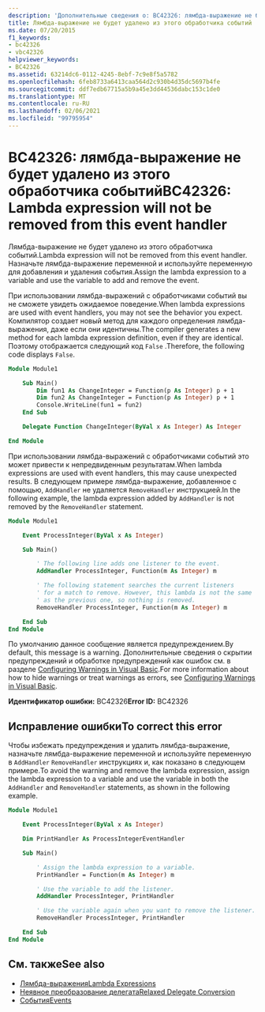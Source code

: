 ```yaml
---
description: 'Дополнительные сведения о: BC42326: лямбда-выражение не будет удалено из этого обработчика событий'
title: Лямбда-выражение не будет удалено из этого обработчика событий
ms.date: 07/20/2015
f1_keywords:
- bc42326
- vbc42326
helpviewer_keywords:
- BC42326
ms.assetid: 63214dc6-0112-4245-8ebf-7c9e8f5a5782
ms.openlocfilehash: 6feb8733a6413caa564d2c930b4d35dc5697b4fe
ms.sourcegitcommit: ddf7edb67715a5b9a45e3dd44536dabc153c1de0
ms.translationtype: MT
ms.contentlocale: ru-RU
ms.lasthandoff: 02/06/2021
ms.locfileid: "99795954"
---
```

# <a name="bc42326-lambda-expression-will-not-be-removed-from-this-event-handler"></a><span data-ttu-id="e768d-103">BC42326: лямбда-выражение не будет удалено из этого обработчика событий</span><span class="sxs-lookup"><span data-stu-id="e768d-103">BC42326: Lambda expression will not be removed from this event handler</span></span>

<span data-ttu-id="e768d-104">Лямбда-выражение не будет удалено из этого обработчика событий.</span><span class="sxs-lookup"><span data-stu-id="e768d-104">Lambda expression will not be removed from this event handler.</span></span> <span data-ttu-id="e768d-105">Назначьте лямбда-выражение переменной и используйте переменную для добавления и удаления события.</span><span class="sxs-lookup"><span data-stu-id="e768d-105">Assign the lambda expression to a variable and use the variable to add and remove the event.</span></span>

<span data-ttu-id="e768d-106">При использовании лямбда-выражений с обработчиками событий вы не сможете увидеть ожидаемое поведение.</span><span class="sxs-lookup"><span data-stu-id="e768d-106">When lambda expressions are used with event handlers, you may not see the behavior you expect.</span></span> <span data-ttu-id="e768d-107">Компилятор создает новый метод для каждого определения лямбда-выражения, даже если они идентичны.</span><span class="sxs-lookup"><span data-stu-id="e768d-107">The compiler generates a new method for each lambda expression definition, even if they are identical.</span></span> <span data-ttu-id="e768d-108">Поэтому отображается следующий код `False` .</span><span class="sxs-lookup"><span data-stu-id="e768d-108">Therefore, the following code displays `False`.</span></span>

```vb
Module Module1

    Sub Main()
        Dim fun1 As ChangeInteger = Function(p As Integer) p + 1
        Dim fun2 As ChangeInteger = Function(p As Integer) p + 1
        Console.WriteLine(fun1 = fun2)
    End Sub

    Delegate Function ChangeInteger(ByVal x As Integer) As Integer

End Module
```

<span data-ttu-id="e768d-109">При использовании лямбда-выражений с обработчиками событий это может привести к непредвиденным результатам.</span><span class="sxs-lookup"><span data-stu-id="e768d-109">When lambda expressions are used with event handlers, this may cause unexpected results.</span></span> <span data-ttu-id="e768d-110">В следующем примере лямбда-выражение, добавленное с помощью, `AddHandler` не удаляется `RemoveHandler` инструкцией.</span><span class="sxs-lookup"><span data-stu-id="e768d-110">In the following example, the lambda expression added by `AddHandler` is not removed by the `RemoveHandler` statement.</span></span>

```vb
Module Module1

    Event ProcessInteger(ByVal x As Integer)

    Sub Main()

        ' The following line adds one listener to the event.
        AddHandler ProcessInteger, Function(m As Integer) m

        ' The following statement searches the current listeners
        ' for a match to remove. However, this lambda is not the same
        ' as the previous one, so nothing is removed.
        RemoveHandler ProcessInteger, Function(m As Integer) m

    End Sub
End Module
```

<span data-ttu-id="e768d-111">По умолчанию данное сообщение является предупреждением.</span><span class="sxs-lookup"><span data-stu-id="e768d-111">By default, this message is a warning.</span></span> <span data-ttu-id="e768d-112">Дополнительные сведения о скрытии предупреждений и обработке предупреждений как ошибок см. в разделе [Configuring Warnings in Visual Basic](/visualstudio/ide/configuring-warnings-in-visual-basic).</span><span class="sxs-lookup"><span data-stu-id="e768d-112">For more information about how to hide warnings or treat warnings as errors, see [Configuring Warnings in Visual Basic](/visualstudio/ide/configuring-warnings-in-visual-basic).</span></span>

<span data-ttu-id="e768d-113">**Идентификатор ошибки:** BC42326</span><span class="sxs-lookup"><span data-stu-id="e768d-113">**Error ID:** BC42326</span></span>

## <a name="to-correct-this-error"></a><span data-ttu-id="e768d-114">Исправление ошибки</span><span class="sxs-lookup"><span data-stu-id="e768d-114">To correct this error</span></span>

<span data-ttu-id="e768d-115">Чтобы избежать предупреждения и удалить лямбда-выражение, назначьте лямбда-выражение переменной и используйте переменную в `AddHandler` `RemoveHandler` инструкциях и, как показано в следующем примере.</span><span class="sxs-lookup"><span data-stu-id="e768d-115">To avoid the warning and remove the lambda expression, assign the lambda expression to a variable and use the variable in both the `AddHandler` and `RemoveHandler` statements, as shown in the following example.</span></span>

```vb
Module Module1

    Event ProcessInteger(ByVal x As Integer)

    Dim PrintHandler As ProcessIntegerEventHandler

    Sub Main()

        ' Assign the lambda expression to a variable.
        PrintHandler = Function(m As Integer) m

        ' Use the variable to add the listener.
        AddHandler ProcessInteger, PrintHandler

        ' Use the variable again when you want to remove the listener.
        RemoveHandler ProcessInteger, PrintHandler

    End Sub
End Module
```

## <a name="see-also"></a><span data-ttu-id="e768d-116">См. также</span><span class="sxs-lookup"><span data-stu-id="e768d-116">See also</span></span>

- [<span data-ttu-id="e768d-117">Лямбда-выражения</span><span class="sxs-lookup"><span data-stu-id="e768d-117">Lambda Expressions</span></span>](../../programming-guide/language-features/procedures/lambda-expressions.md)
- [<span data-ttu-id="e768d-118">Неявное преобразование делегата</span><span class="sxs-lookup"><span data-stu-id="e768d-118">Relaxed Delegate Conversion</span></span>](../../programming-guide/language-features/delegates/relaxed-delegate-conversion.md)
- [<span data-ttu-id="e768d-119">События</span><span class="sxs-lookup"><span data-stu-id="e768d-119">Events</span></span>](../../programming-guide/language-features/events/index.md)
